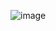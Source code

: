
![image](https://user-images.githubusercontent.com/102617782/168442215-814c4042-40e7-47ce-97ef-80f65a0672c4.png)
